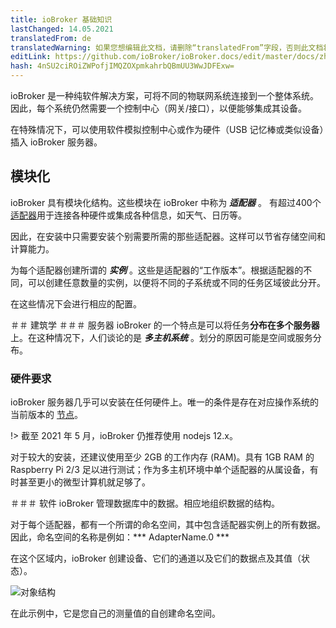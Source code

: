 ```yaml
---
title: ioBroker 基础知识
lastChanged: 14.05.2021
translatedFrom: de
translatedWarning: 如果您想编辑此文档，请删除“translatedFrom”字段，否则此文档将再次自动翻译
editLink: https://github.com/ioBroker/ioBroker.docs/edit/master/docs/zh-cn/basics/README.md
hash: 4nSU2ciROiZWPofjIMQZOXpmkahrbQBmUU3WwJDFExw=
---
```

ioBroker 是一种纯软件解决方案，可将不同的物联网系统连接到一个整体系统。因此，每个系统仍然需要一个控制中心（网关/接口），以便能够集成其设备。

在特殊情况下，可以使用软件模拟控制中心或作为硬件（USB 记忆棒或类似设备）插入 ioBroker 服务器。

## 模块化
ioBroker 具有模块化结构。这些模块在 ioBroker 中称为 ***适配器*** 。
有超过400个[适配器](http://download.iobroker.net/list.html)用于连接各种硬件或集成各种信息，如天气、日历等。

因此，在安装中只需要安装个别需要所需的那些适配器。这样可以节省存储空间和计算能力。

为每个适配器创建所谓的 ***实例*** 。这些是适配器的“工作版本”。根据适配器的不同，可以创建任意数量的实例，以便将不同的子系统或不同的任务区域彼此分开。

在这些情况下会进行相应的配置。

＃＃ 建筑学
＃＃＃ 服务器
ioBroker 的一个特点是可以将任务**分布在多个服务器**上。在这种情况下，人们谈论的是 ***多主机系统*** 。划分的原因可能是空间或服务分布。

### 硬件要求
ioBroker 服务器几乎可以安装在任何硬件上。唯一的条件是存在对应操作系统的当前版本的 [节点](https://nodejs.org/en/download/)。

!> 截至 2021 年 5 月，ioBroker 仍推荐使用 nodejs 12.x。

对于较大的安装，还建议使用至少 2GB 的工作内存 (RAM)。具有 1GB RAM 的 Raspberry Pi 2/3 足以进行测试；作为多主机环境中单个适配器的从属设备，有时甚至更小的微型计算机就足够了。

＃＃＃ 软件
ioBroker 管理数据库中的数据。相应地组织数据的结构。

对于每个适配器，都有一个所谓的命名空间，其中包含适配器实例上的所有数据。因此，命名空间的名称是例如：*** AdapterName.0 ***

在这个区域内，ioBroker 创建设备、它们的通道以及它们的数据点及其值（状态）。

![对象结构](../../de/basics/../admin/media/ADMIN_Objekte_status_tree.png)

在此示例中，它是您自己的测量值的自创建命名空间。

[Adapter]: http://download.iobroker.net/list.html

[nodejs]: https://nodejs.org